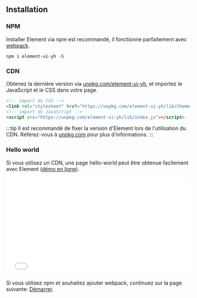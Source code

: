 ## Installation

### NPM

Installer Element via npm est recommandé, il fonctionne parfaitement avec [webpack](https://webpack.js.org/).

```shell
npm i element-ui-yh -S
```

### CDN

Obtenez la dernière version via [unpkg.com/element-ui-yh](https://unpkg.com/element-ui-yh/), et importez le JavaScript et le CSS dans votre page.

```html
<!-- import du CSS -->
<link rel="stylesheet" href="https://unpkg.com/element-ui-yh/lib/theme-chalk/index.css">
<!-- import du JavaScript -->
<script src="https://unpkg.com/element-ui-yh/lib/index.js"></script>
```

:::tip
Il est recommandé de fixer la version d'Element lors de l'utilisation du CDN. Référez-vous à  [unpkg.com](https://unpkg.com) pour plus d'informations.
:::

### Hello world

Si vous utilisez un CDN, une page hello-world peut être obtenue facilement avec Element ([démo en ligne](https://codepen.io/ziyoung/pen/rRKYpd)).

<iframe height="265" style="width: 100%;" scrolling="no" title="Element demo" src="//codepen.io/ziyoung/embed/rRKYpd/?height=265&theme-id=light&default-tab=html" frameborder="no" allowtransparency="true" allowfullscreen="true">
  See the Pen <a href='https://codepen.io/ziyoung/pen/rRKYpd/'>Element demo</a> by hetech
  (<a href='https://codepen.io/ziyoung'>@ziyoung</a>) on <a href='https://codepen.io'>CodePen</a>.
</iframe>

Si vous utilisez npm et souhaitez ajouter webpack, continuez sur la page suivante: [Démarrer](/#/fr-FR/component/quickstart).
